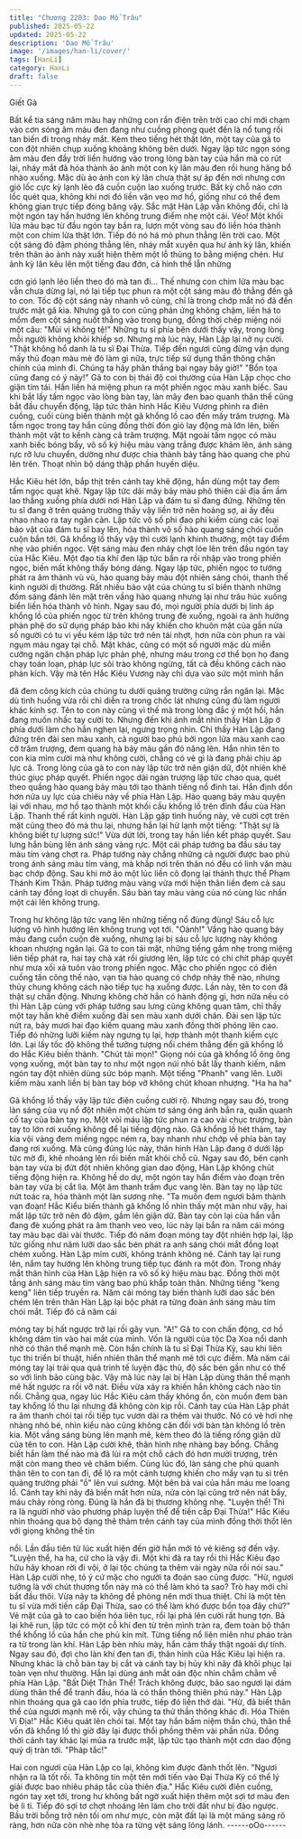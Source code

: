```yaml
---
title: "Chương 2203: Dao Mổ Trâu"
published: 2025-05-22
updated: 2025-05-22
description: 'Dao Mổ Trâu'
image: '/images/han-li/cover/'
tags: [HanLi]
category: HanLi
draft: false
---
```


Giết Gà

Bất kể tia sáng năm màu hay những con rắn điện trên trời cao chỉ
mới chạm vào cơn sóng âm màu đen đang như cuồng phong
quét đến là nổ tung rồi tan biến đi trong nháy mắt.
Kèm theo tiếng hét thật lớn, một tay của gã to con đột nhiên chụp
xuống khoảng không bên dưới.
Ngay lập tức ngọn sóng âm màu đen đầy trời liền hướng vào
trong lòng bàn tay của hắn mà co rút lại, nháy mắt đã hóa thành
ảo ảnh một con kỳ lân màu đen rồi hung hăng bổ nhào xuống.
Mặc dù ảo ảnh con kỳ lân chưa thật sự ập đến nơi nhưng cơn gió
lốc cực kỳ lạnh lẽo đã cuồn cuộn lao xuống trước.
Bất kỳ chỗ nào cơn lốc quét qua, không khí nơi đó liền vặn vẹo
mơ hồ, giống như có thể đem không gian trực tiếp đóng băng vậy.
Sắc mặt Hàn Lập vẫn không đổi, chỉ là một ngón tay hắn hướng
lên không trung điểm nhẹ một cái.
Véo!
Một khối lửa màu bạc từ đầu ngón tay bắn ra, lượn một vòng sau
đó liền hóa thành một con chim lửa thật lớn. Tiếp đó nó há mỏ
phun thẳng lên trời cao.
Một cột sáng đỏ đậm phóng thẳng lên, nháy mắt xuyên qua hư
ảnh kỳ lân, khiến trên thân ảo ảnh này xuất hiện thêm một lỗ
thủng to bằng miệng chén.
Hư ảnh kỳ lân kêu lên một tiếng đau đớn, cả hình thể lẫn những

cơn gió lạnh lẽo liền theo đó mà tan đi…
Thế nhưng con chim lửa màu bạc vẫn chưa dừng lại, nó lại tiếp
tục phun ra một cột sáng màu đỏ thẳng đến gã to con.
Tốc độ cột sáng này nhanh vô cùng, chỉ là trong chớp mắt nó đã
đến trước mặt gã kia.
Nhưng gã to con cũng phản ứng không chậm, liền há to mồm
đem cột sáng nuốt thẳng vào trong bụng, đồng thời chép miệng
nói một câu: "Mùi vị không tệ!"
Những tu sĩ phía bên dưới thấy vậy, trong lòng mỗi người không
khỏi khiếp sợ.
Nhưng mà lúc này, Hàn Lập lại nở nụ cười.
"Thật không hổ danh là tu sĩ Đại Thừa. Tiếp đến ngươi cũng đừng
vận dụng mấy thủ đoạn màu mè đó làm gì nữa, trực tiếp sử dụng
thần thông chân chính của mình đi. Chúng ta hãy phân thắng bại
ngay bây giờ!"
"Bổn tọa cũng đang có ý này!"
Gã to con bị thái độ coi thường của Hàn Lập chọc cho giận tím
tái. Hắn liền há miệng phun ra một phiến ngọc màu xanh biếc.
Sau khi bắt lấy tấm ngọc vào lòng bàn tay, làn mây đen bao
quanh thân thể cũng bắt đầu chuyển động, lập tức thân hình Hắc
Kiêu Vương phình ra điên cuồng, cuối cùng biến thành một gã
khổng lồ cao đến mấy trăm trượng.
Mà tấm ngọc trong tay hắn cũng đồng thời đón gió lay động mà
lớn lên, biến thành một vật to kềnh càng cả trăm trượng.
Mặt ngoài tấm ngọc có màu xanh biếc bóng bẩy, vô số ký hiệu
màu vàng trắng được khảm lên, ánh sáng rực rỡ lưu chuyển,
dường như được chia thành bảy tầng hào quang che phủ lên
trên.
Thoạt nhìn bộ dáng thập phần huyền diệu.

Hắc Kiêu hét lớn, bắp thịt trên cánh tay khẽ động, hắn dùng một
tay đem tấm ngọc quạt khẽ. Ngay lập tức dải mây bảy màu phô
thiên cái địa ầm ầm lao thẳng xuống phía dưới nơi Hàn Lập và
đám tu sĩ đang đứng.
Những tên tu sĩ đang ở trên quảng trường thấy vậy liền trở nên
hoảng sợ, ai ấy đều nhao nhao ra tay ngăn cản.
Lập tức vô số phi đao phi kiếm cùng các loại bảo vật của đám tu
sĩ bay lên, hóa thành vô số hào quang sáng chói cuồn cuộn bắn
tới.
Gã khổng lồ thấy vậy thì cười lạnh khinh thường, một tay điểm
nhẹ vào phiến ngọc.
Vệt sáng màu đen nháy chợt lóe lên trên đầu ngón tay của Hắc
Kiêu. Một đạo tia khí đen lập tức bắn ra rồi nhập vào trong phiến
ngọc, biến mất không thấy bóng dáng.
Ngay lập tức, phiến ngọc to tướng phát ra âm thành vù vù, hào
quang bảy màu đột nhiên sáng chói, thanh thế kinh người dị
thường.
Rất nhiều bảo vật của chúng tu sĩ biến thành những đốm sáng
đánh lên mặt trên vầng hào quang nhưng lại như trâu húc xuống
biển liền hóa thành vô hình.
Ngay sau đó, mọi người phía dưới bị linh áp khổng lồ của phiến
ngọc từ trên không trung đè xuống, ngoài ra ảnh hưởng phản phệ
do sử dụng pháp bảo khi nãy khiến cho khuôn mặt của gần nửa
số người có tu vi yếu kém lập tức trở nên tái nhợt, hơn nữa còn
phun ra vài ngụm máu ngay tại chỗ.
Mặt khác, cũng có một số người mặc dù miễn cưỡng ngăn chặn
pháp lực phản phệ, nhưng máu trong cơ thể bọn họ đang chạy
toán loạn, pháp lực sôi trào không ngừng, tất cả đều không cách
nào phản kích.
Vậy mà tên Hắc Kiêu Vương này chỉ dựa vào sức một mình hắn

đã đem công kích của chúng tu dưới quảng trường cứng rắn
ngăn lại. Mặc dù tình huống vừa rồi chỉ diễn ra trong chốc lát
nhưng cũng đủ làm người khác kinh sợ.
Tên to con này cũng vì thế mà trong lòng đắc ý một hồi, hắn đang
muốn nhấc tay cười to. Nhưng đến khi ánh mắt nhìn thấy Hàn
Lập ở phía dưới làm cho hắn nghẹn lại, ngưng trọng nhìn.
Chỉ thấy Hàn Lập đang đứng trên đài sen màu xanh, cả người
bao phủ bởi ngọn lửa màu xanh cao cỡ trăm trượng, đem quang
hà bảy màu gần đó nâng lên. Hắn nhìn tên to con kia mỉm cười
mà như không cười, chẳng có vẻ gì là đang phải chịu áp lực cả.
Trong lòng của gã to con này lập tức trở nên giận dữ, đột nhiên
khẽ thúc giục pháp quyết. Phiến ngọc dài ngàn trượng lập tức
chao qua, quét theo quầng hào quang bảy màu tới tạo thành tiếng
nổ đinh tai. Hắn định dồn hơn nửa uy lực của chiêu này về phía
Hàn Lập.
Hào quang bảy màu quyện lại với nhau, mơ hồ tạo thành một khối
cầu khổng lồ trên đỉnh đầu của Hàn Lập. Thanh thế rất kinh
người.
Hàn Lập gặp tình huống này, vẻ cười cợt trên mặt cũng theo đó
mà thu lại, nhưng hắn lại hừ lạnh một tiếng:
"Thật sự là không biết tự lượng sức!"
Vừa dứt lời, trong tay hắn liền kết pháp quyết. Sau lưng hắn bùng
lên ánh sáng vàng rực. Một cái pháp tướng ba đầu sáu tay màu
tím vàng chợt ra.
Pháp tướng này chẳng những cả người được bao phủ trong ánh
sáng màu tím vàng, mà khắp nơi trên thân nó đều có linh văn
màu bạc chớp động. Sau khi mờ ảo một lúc liền cô đọng lại thành
thực thể Phạm Thánh Kim Thân.
Pháp tướng màu vàng vừa mới hiện thân liền đem cả sau cánh
tay đồng loạt di chuyển. Sáu bàn tay màu vàng của nó cùng lúc
nhấn một cái lên không trung.

Trong hư không lập tức vang lên những tiếng nổ đùng đùng!
Sáu cỗ lực lượng vô hình hướng lên không trung vọt tới.
"Oành!" Vầng hào quang bảy màu đang cuồn cuộn đè xuống,
nhưng lại bị sáu cỗ lực lượng này không khoan nhượng ngăn lại.
Gã to con tái mặt, những tiếng gầm nhẹ trong miệng liên tiếp phát
ra, hai tay chà xát rồi giương lên, lập tức có chi chít pháp quyết
như mưa xối xả tuôn vào trong phiến ngọc.
Mặc cho phiến ngọc có điên cuồng tấn công thế nào, vạn tia hào
quang có chớp nháy thế nào, nhưng thủy chung không cách nào
tiếp tục hạ xuống được.
Lần này, tên to con đã thật sự chấn động. Nhưng không chờ hắn
có hành động gì, hơn nữa nếu có thì Hàn Lập cùng với pháp
tướng sau lưng cũng không quan tâm, chỉ thấy một tay hắn khẽ
điểm xuống đài sen màu xanh dưới chân.
Đài sen lập tức nứt ra, bảy mươi hai đạo kiếm quang màu xanh
đồng thời phóng lên cao. Tiếp đó những lưỡi kiếm này ngưng tụ
lại, hợp thành một thanh kiếm cực lớn. Lại lấy tốc độ không thể
tưởng tượng nổi chém thẳng đến gã khổng lồ do Hắc Kiêu biến
thành.
"Chút tài mọn!"
Giọng nói của gã khổng lồ ông ông vọng xuống, một bàn tay to
như một ngọn núi nhỏ bắt lấy thanh kiếm, năm ngón tay đột nhiên
dùng sức bóp mạnh.
Một tiếng "Phanh" vang lên.
Lưỡi kiếm màu xanh liền bị bàn tay bóp vỡ không chút khoan
nhượng.
"Ha ha ha"

Gã khổng lồ thấy vậy lập tức điên cuồng cười rộ.
Nhưng ngay sau đó, trong làn sáng của vụ nổ đột nhiên một chùm
tơ sáng óng ánh bắn ra, quấn quanh cổ tay của bàn tay nọ.
Một vòi máu lập tức phun ra cao vài chục trượng, bàn tay to lớn
rơi xuống không để lại tiếng động nào.
Gã khổng lồ hét thảm, tay kia vội vàng đem miếng ngọc ném ra,
bay nhanh như chớp về phía bàn tay đang rơi xuống.
Mà cũng đúng lúc này, thân hình Hàn Lập đang ở dưới lập tức
mờ đi, khẽ nhoáng lên rồi biến mất khỏi chỗ cũ.
Ngay sau đó, bên cạnh bàn tay vừa bị đứt đột nhiên không gian
dao động, Hàn Lập không chút tiếng động hiện ra. Không hề do
dự, một ngón tay hắn điểm vào đoạn trên bàn tay vừa bị cắt lìa.
Một âm thanh trầm đục vang lên. Bàn tay nọ lập tức nứt toác ra,
hóa thành một làn sương nhẹ.
"Ta muốn đem ngươi băm thành vạn đoạn!
Hắc Kiểu biến thành gã khổng lồ nhìn thấy một màn như vậy, hai
mắt lập tức trở nên đỏ đậm, gầm lên giận dữ. Bàn tay còn lại của
hắn vẫn đang đè xuống phát ra âm thanh veo veo, lúc này lại bắn
ra năm cái móng tay màu bạc dài vài thước. Tiếp đó năm đoạn
móng tay đột nhiên hợp lại, lập tức giống như năm lưỡi dao sắc
bén phát ra anh sáng chói mắt đồng loạt chém xuống.
Hàn Lập mỉm cười, không tránh không né. Cánh tay lại rung lên,
nắm tay hướng lên không trung tiếp tục đánh ra một đòn.
Trong nháy mắt thân hình của Hàn Lập hiện ra vô số ký hiệu màu
bạc. Đồng thời một tầng ánh sáng màu tím vàng bao phủ khắp
toàn thân.
Những tiếng "keng keng" liên tiếp truyền ra. Năm cái móng tay
biến thành lưỡi dao sắc bén chém lên trên thân Hàn Lập lại bộc
phát ra từng đoàn ánh sáng màu tím chói mắt. Tiếp đó cả năm cái

móng tay bị hất ngược trở lại rồi gãy vụn.
"A!"
Gã to con chấn động, cơ hồ không dám tin vào hai mắt của mình.
Vốn là người của tộc Dạ Xoa nổi danh nhờ có thân thể mạnh mẽ.
Còn hắn chính là tu sĩ Đại Thừa Kỳ, sau khi liên tục thi triển bí
thuật, hiển nhiên thân thể mạnh mẽ tới cực điểm. Mà năm cái
móng tay lại trải qua quá trình tế luyện đặc thù, độ sắc bén gần
như có thể so với linh bảo cùng bậc. Vậy mà lúc này lại bị Hàn
Lập dùng thân thể mạnh mẽ hất ngược ra rồi vỡ nát.
Điều vừa xảy ra khiến hắn không cách nào tin nổi.
Chẳng qua, ngay lúc Hắc Kiêu cảm thấy không ổn, còn muốn
đem bàn tay khổng lồ thu lại nhưng đã không còn kịp rồi.
Cánh tay của Hàn Lập phát ra âm thanh chói tai rồi tiếp tục vươn
dài ra thêm vài thước. Nó có vẻ hơi nhẹ nhàng nhỏ bé, nhìn kiểu
nào cũng không cân đối với bàn tàn không lồ trên kia.
Một vầng sáng bùng lên mạnh mẽ, kèm theo đó là tiếng rống giận
dữ của tên to con.
Hàn Lập cười khẽ, thân hình nhẹ nhàng bay bổng. Chẳng biết hắn
làm thế nào mà đã lùi ra một chỗ cách đó hơn mười trượng, trên
mặt còn mang theo vẻ châm biếm.
Cùng lúc đó, làn sáng che phủ quanh thân tên to con tan đi, để lộ
ra một cảnh tượng khiến cho mấy vạn tu si trên quảng trường phải
"ồ" lên vui sướng.
Một bên bả vai của hắn máu me loang lổ. Cánh tay khi nãy đã
biến mất hơn nửa, nửa còn lại cũng trở nên nát bấy, máu chảy
ròng ròng. Đúng là hắn đã bị thương không nhẹ.
"Luyện thể! Thì ra là người nhờ vào phương pháp luyện thể để
tiến cấp Đại Thừa!" Hắc Kiêu nhìn thoáng qua bộ dạng thê thảm
trên cánh tay của mình đồng thời thốt lên với giọng không thể tin

nổi. Lần đầu tiên từ lúc xuất hiện đến giờ hắn mới tỏ vẻ kiêng sợ
đến vậy.
"Luyện thể, ha ha, cứ cho là vậy đi. Một khi đã ra tay rồi thì Hắc
Kiêu đạo hữu hãy khoan rời đi vội, ở lại tộc chúng ta thêm vài
ngày nữa rồi nói sau." Hàn Lập cười nhẹ, tỏ ý cứ mặc cho người
ta đoán sao cũng được.
"Hừ, ngươi tưởng là với chút thương tổn này mà có thể làm khó
ta sao? Trò hay mới chỉ bắt đầu thôi. Vừa nãy ta không đề phòng
nên mới thua thiệt. Chỉ là một tên tu sĩ vừa mới tiến cấp Đại
Thừa, sao có thể làm khó được bổn tọa đây chứ?" Vẻ mặt của gã
to cao biến hóa liên tục, rồi lại phá lên cười rất hung tợn. Bả lại
khẽ run, lập tức có một cỗ khí đen từ trên mình tràn ra, đem toàn
bộ thân thể khổng lồ của hắn che phủ kín mít.
Từng tiếng nổ liên miên như pháo tràn ra từ trong làn khí.
Hàn Lập bèn nhíu mày, hắn cảm thấy thật ngoài dự tính.
Ngay sau đó, đợi cho làn khí đen tan đi, thân hình của Hắc Kiêu
lại hiện ra. Nhưng khác là chỗ bàn tay bị cắt và cánh tay bị hủy khi
nãy đã khôi phục lại toàn vẹn như thường.
Hắn lại dùng ánh mắt oán độc nhìn chằm chằm về phía Hàn Lập.
"Bất Diệt Thân Thể! Trách không được, bảo sao ngươi lại dám
dùng thân thể để tranh đấu, hóa là có thần thông thiên phú này."
Hàn Lập nhìn thoáng qua gã cao lớn phía trước, tiếp đó liền thở
dài.
"Hừ, đã biết thân thể của ngươi mạnh mẽ rồi, vậy chúng ta thử
thần thông khác đi. Hóa Thiên Vi Địa!" Hắc Kiêu quát lên chói tai.
Một tay hắn bấm niệm thần chú, thân thể vốn đã khổng lồ thì giờ
đây lại được thổi phồng thêm vài phần nữa. Đồng thời cánh tay
khác lại múa ra trước mặt, lập tức tạo thành một cơn dao động
quỷ dị tràn tới.
"Pháp tắc!"

Hai con ngươi của Hàn Lập co lại, không kìm được đành thốt lên.
"Ngươi nhận ra là tốt rồi. Ta không tin một tên mới tiến vào Đại
Thừa Kỳ có thể lý giải được bao nhiêu pháp tắc của thiên địa."
Hắc Kiêu cười điên cuồng, ngón tay xẹt tới, trong hư không bất
ngờ xuất hiện thêm một sợi tơ màu đen bé li ti.
Tiếp đó sợi tơ chợt nhoáng lên làm cho trời đất như bị đảo
ngược. Bầu trời bỗng trở nên tối om như mực, còn mặt đất lại là
một mảng sáng rõ ràng, hơn nữa còn nhè nhẹ tỏa ra từng vệt
sáng lóng lánh.
------oOo------
